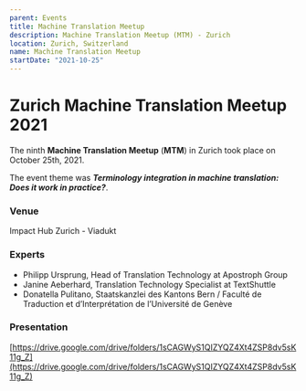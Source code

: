 ```yaml
---
parent: Events
title: Machine Translation Meetup
description: Machine Translation Meetup (MTM) - Zurich
location: Zurich, Switzerland
name: Machine Translation Meetup
startDate: "2021-10-25"
---
```


# Zurich Machine Translation Meetup 2021

The ninth **Machine Translation Meetup** (**MTM**) in Zurich took place on October 25th, 2021.

The event theme was _**Terminology integration in machine translation: Does it work in practice?**_.

### Venue
Impact Hub Zurich - Viadukt

### Experts

- Philipp Ursprung, Head of Translation Technology at Apostroph Group
- Janine Aeberhard, Translation Technology Specialist at TextShuttle
- Donatella Pulitano, Staatskanzlei des Kantons Bern / Faculté de Traduction et d’Interprétation de l’Université de Genève

### Presentation
[https://drive.google.com/drive/folders/1sCAGWyS1QIZYQZ4Xt4ZSP8dv5sK11g_Z](https://drive.google.com/drive/folders/1sCAGWyS1QIZYQZ4Xt4ZSP8dv5sK11g_Z)
